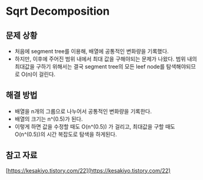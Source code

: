 # Sqrt Decomposition

## 문제 상황

- 처음에 segment tree를 이용해, 배열에 공통적인 변화량을 기록했다.
- 하지만, 이후에 주어진 범위 내에서 최대 값을 구해야되는 문제가 나왔다. 범위 내의 최대값을 구하기 위해서는 결국 segment tree의 모든 leef node를 탐색해야되므로 O(n)이 걸린다.

## 해결 방법

- 배열을 n개의 그룹으로 나누어서 공통적인 변화량을 기록한다.
- 배열의 크기는 n^(0.5)가 된다.
- 이렇게 하면 값을 수정할 때도 O(n^(0.5)) 가 걸리고, 최대값을 구할 때도 O(n^(0.5))의 시간 복잡도로 탐색을 하게된다.

## 참고 자료

[https://kesakiyo.tistory.com/22](https://kesakiyo.tistory.com/22)